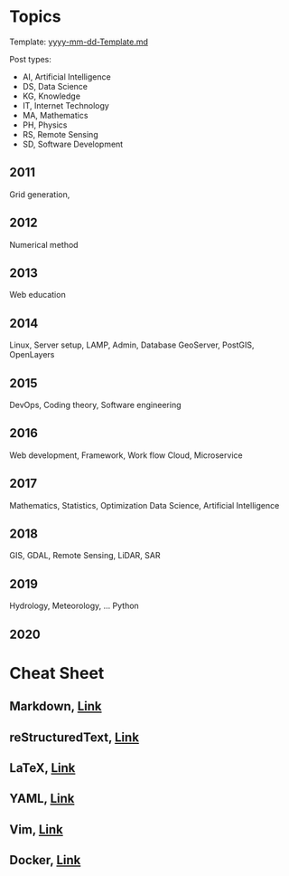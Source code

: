 # Topics

Template: [yyyy-mm-dd-Template.md](./yyyy-mm-dd-Template.md)

Post types:
- AI, Artificial Intelligence
- DS, Data Science
- KG, Knowledge
- IT, Internet Technology
- MA, Mathematics
- PH, Physics
- RS, Remote Sensing
- SD, Software Development

## 2011

Grid generation,

## 2012

Numerical method

## 2013

Web education

## 2014

Linux, Server setup, LAMP, Admin, Database
GeoServer, PostGIS, OpenLayers

## 2015

DevOps, Coding theory, Software engineering

## 2016

Web development, Framework, Work flow
Cloud, Microservice

## 2017

Mathematics, Statistics, 
Optimization
Data Science, Artificial Intelligence

## 2018

GIS, GDAL, Remote Sensing, LiDAR, SAR

## 2019

Hydrology, Meteorology, ...
Python

## 2020


# Cheat Sheet

## Markdown, [Link](https://github.com/adam-p/markdown-here/wiki/Markdown-Cheatsheet)

## reStructuredText, [Link](https://github.com/ralsina/rst-cheatsheet/blob/master/rst-cheatsheet.rst)

## LaTeX, [Link](http://tug.ctan.org/info/latex-refsheet/LaTeX_RefSheet.pdf)

## YAML, [Link](https://kapeli.com/cheat_sheets/YAML.docset/Contents/Resources/Documents/index)

## Vim, [Link](https://vim.rtorr.com/)

## Docker, [Link](https://github.com/wsargent/docker-cheat-sheet)

